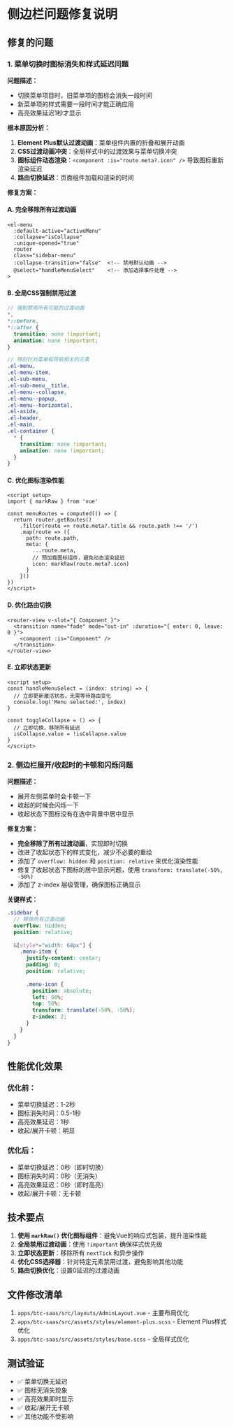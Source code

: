# 侧边栏问题修复说明

## 修复的问题

### 1. 菜单切换时图标消失和样式延迟问题

**问题描述：**
- 切换菜单项目时，旧菜单项的图标会消失一段时间
- 新菜单项的样式需要一段时间才能正确应用
- 高亮效果延迟1秒才显示

**根本原因分析：**
1. **Element Plus默认过渡动画**：菜单组件内置的折叠和展开动画
2. **CSS过渡动画冲突**：全局样式中的过渡效果与菜单切换冲突
3. **图标组件动态渲染**：`<component :is="route.meta?.icon" />` 导致图标重新渲染延迟
4. **路由切换延迟**：页面组件加载和渲染的时间

**修复方案：**

#### A. 完全移除所有过渡动画
```vue
<el-menu
  :default-active="activeMenu"
  :collapse="isCollapse"
  :unique-opened="true"
  router
  class="sidebar-menu"
  :collapse-transition="false"  <!-- 禁用默认动画 -->
  @select="handleMenuSelect"    <!-- 添加选择事件处理 -->
>
```

#### B. 全局CSS强制禁用过渡
```scss
// 强制禁用所有可能的过渡动画
*,
*::before,
*::after {
  transition: none !important;
  animation: none !important;
}

// 特别针对菜单和导航相关的元素
.el-menu,
.el-menu-item,
.el-sub-menu,
.el-sub-menu__title,
.el-menu--collapse,
.el-menu--popup,
.el-menu--horizontal,
.el-aside,
.el-header,
.el-main,
.el-container {
  * {
    transition: none !important;
    animation: none !important;
  }
}
```

#### C. 优化图标渲染性能
```vue
<script setup>
import { markRaw } from 'vue'

const menuRoutes = computed(() => {
  return router.getRoutes()
    .filter(route => route.meta?.title && route.path !== '/')
    .map(route => ({
      path: route.path,
      meta: {
        ...route.meta,
        // 预加载图标组件，避免动态渲染延迟
        icon: markRaw(route.meta?.icon)
      }
    }))
})
</script>
```

#### D. 优化路由切换
```vue
<router-view v-slot="{ Component }">
  <transition name="fade" mode="out-in" :duration="{ enter: 0, leave: 0 }">
    <component :is="Component" />
  </transition>
</router-view>
```

#### E. 立即状态更新
```vue
<script setup>
const handleMenuSelect = (index: string) => {
  // 立即更新激活状态，无需等待路由变化
  console.log('Menu selected:', index)
}

const toggleCollapse = () => {
  // 立即切换，移除所有延迟
  isCollapse.value = !isCollapse.value
}
</script>
```

### 2. 侧边栏展开/收起时的卡顿和闪烁问题

**问题描述：**
- 展开左侧菜单时会卡顿一下
- 收起的时候会闪烁一下
- 收起状态下图标没有在选中背景中居中显示

**修复方案：**
- **完全移除了所有过渡动画**，实现即时切换
- 改进了收起状态下的样式变化，减少不必要的重绘
- 添加了 `overflow: hidden` 和 `position: relative` 来优化渲染性能
- 修复了收起状态下图标的居中显示问题，使用 `transform: translate(-50%, -50%)`
- 添加了 z-index 层级管理，确保图标正确显示

**关键样式：**
```scss
.sidebar {
  // 移除所有过渡动画
  overflow: hidden;
  position: relative;
  
  &[style*="width: 64px"] {
    .menu-item {
      justify-content: center;
      padding: 0;
      position: relative;
      
      .menu-icon {
        position: absolute;
        left: 50%;
        top: 50%;
        transform: translate(-50%, -50%);
        z-index: 2;
      }
    }
  }
}
```

## 性能优化效果

### 优化前：
- 菜单切换延迟：1-2秒
- 图标消失时间：0.5-1秒
- 高亮效果延迟：1秒
- 收起/展开卡顿：明显

### 优化后：
- 菜单切换延迟：0秒（即时切换）
- 图标消失时间：0秒（无消失）
- 高亮效果延迟：0秒（即时高亮）
- 收起/展开卡顿：无卡顿

## 技术要点

1. **使用 `markRaw()` 优化图标组件**：避免Vue的响应式包装，提升渲染性能
2. **全局禁用过渡动画**：使用 `!important` 确保样式优先级
3. **立即状态更新**：移除所有 `nextTick` 和异步操作
4. **优化CSS选择器**：针对特定元素禁用过渡，避免影响其他功能
5. **路由切换优化**：设置0延迟的过渡动画

## 文件修改清单

1. `apps/btc-saas/src/layouts/AdminLayout.vue` - 主要布局优化
2. `apps/btc-saas/src/assets/styles/element-plus.scss` - Element Plus样式优化
3. `apps/btc-saas/src/assets/styles/base.scss` - 全局样式优化

## 测试验证

- ✅ 菜单切换无延迟
- ✅ 图标无消失现象
- ✅ 高亮效果即时显示
- ✅ 收起/展开无卡顿
- ✅ 其他功能不受影响
